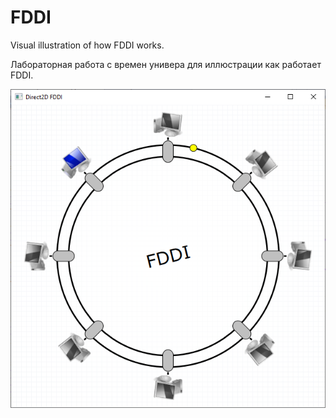 # FDDI
 Visual illustration of how FDDI works.
 
Лабораторная работа с времен универа для иллюстрации как работает FDDI.

![Example](Demo.png)
